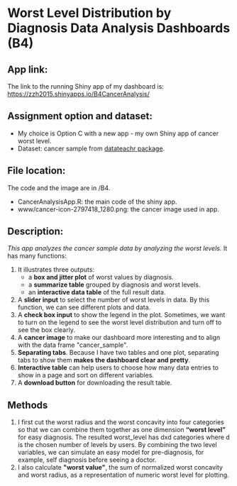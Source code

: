 # Worst Level Distribution by Diagnosis Data Analysis Dashboards (B4)


## App link:
The link to the running Shiny app of my dashboard is:
https://zzh2015.shinyapps.io/B4CancerAnalysis/

## Assignment option and dataset:
* My choice is Option C with a new app - my own Shiny app of cancer worst level.
* Dataset: cancer sample from [datateachr package](https://github.com/UBC-MDS/datateachr).

## File location:
The code and the image are in /B4.
* CancerAnalysisApp.R: the main code of the shiny app.
* www/cancer-icon-2797418_1280.png: the cancer image used in app.

## Description:
_This app analyzes the cancer sample data by analyzing the worst levels._
It has many functions:
1. It illustrates three outputs:
     * a **box and jitter plot** of worst values by diagnosis.
     * a **summarize table** grouped by diagnosis and worst levels. 
     * an **interactive data table** of the full result data.
2. A **slider input** to select the number of worst levels in data. By this function, we can see different plots and data.
3. A **check box input** to show the legend in the plot. Sometimes, we want to turn on the legend to see the worst level distribution and turn off to see the box clearly.
4. A **cancer image** to make our dashboard more interesting and to align with the data frame "cancer_sample".
5. **Separating tabs**. Because I have two tables and one plot, separating tabs to show them **makes the dashboard clear and pretty**.
6. **Interactive table** can help users to choose how many data entries to show in a page and sort on different variables.
7. A **download button** for downloading the result table.

## Methods
1. I first cut the worst radius and the worst concavity into four
categories so that we can combine them together as one dimension **“worst level”** for easy diagnosis. The resulted worst_level has dxd categories where d is the chosen number of levels by users. By combining the two level variables, we can simulate an easy model for pre-diagnosis, for example, self diagnosis before seeing a doctor. 
2. I also calculate **"worst value"**, the sum of normalized worst concavity and worst radius, as a representation of numeric worst level for plotting.

